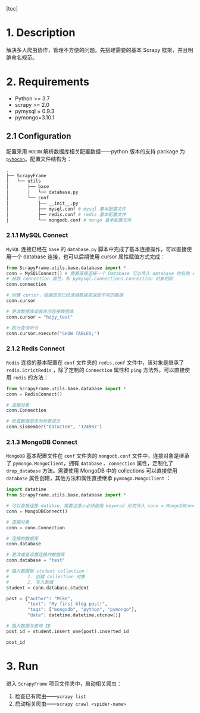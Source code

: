 [toc]

# 1. Description

解决多人爬虫协作，管理不方便的问题。先搭建需要的基本 Scrapy 框架，并且明确命名规范。

# 2. Requirements

* Python >= 3.7
* scrapy >= 2.0
* pymysql = 0.9.3
* pymongo=3.10.1

## 2.1 Configuration

配置采用 `HOCON` 解析数据库相关配置数据——python 版本的支持 package 为 [`pyhocon`](https://github.com/chimpler/pyhocon/)。配置文件结构为：

```bash
.
├── ScrapyFrame
│   └── utils
│       ├── base
│       │   └── database.py
│       └── conf
│           ├── __init__.py
│           ├── mysql.conf # mysql 基本配置文件
│           ├── redis.conf # redis 基本配置文件
│           └── mongodb.conf # mongo 基本配置文件
```

### 2.1.1 MySQL Connect

`MySQL` 连接已经在 `base` 的 `database.py` 脚本中完成了基本连接操作，可以直接使用一个 database 连接，也可以后期使用 cursor 属性赋值方式完成：

```python
from ScrapyFrame.utils.base.database import *
conn = MySQLConnect() # 需要直接连接一个 Database 可以传入 database 的名称 eg: conn = MySQLConnect("hzjy_test")
# 获取 connection 属性，和 pymysql.connections.Connection 对象相同
conn.connection

# 创建 cursor，根据是否已经连接数据库返回不同的数据
conn.cursor

# 更改数据库或者首次连接数据库
conn.cursor = "hzjy_test"

# 执行查询命令
conn.cursor.execute("SHOW TABLES;") 
```

### 2.1.2 Redis Connect

`Redis` 连接的基本配置在 `conf`  文件夹的 `redis.conf` 文件中，该对象是继承了 `redis.StrictRedis` ，除了定制的 `Connection` 属性和 `ping` 方法外，可以直接使用 `redis` 的方法：

```python
from ScrapyFrame.utils.base.database import *
conn = RedisConnect() 

# 连接对象
conn.Connection 

# 检查数据是否为列表成员
conn.sismember("DataItem", '124987')
```

### 2.1.3 MongoDB Connect

`MongoDB` 基本配置文件在 `conf` 文件夹的 `mongodb.conf` 文件中，连接对象是继承了 `pymongo.MongoClient`，拥有 `database` 、`connection` 属性，定制化了 `drop_database` 方法。需要使用 MongoDB 中的 collections 可以直接使用 `database` 属性创建，其他方法和属性直接继承 `pymongo.MongoClient` ：

```python
import datatime
from ScrapyFrame.utils.base.database import *

# 可以直接连接 databse，需要注意⚠️必须使用 keywrod 形式传入 conn = MongoDBConnect(db="test")
conn = MongoDBConnect() 

# 连接对象
conn = conn.Connection

# 连接的数据库
conn.database

# 更改或者设置连接的数据库
conn.database = "test"

# 插入数据到 student collection：
#		1. 创建 collection 对象
#		2. 写入数据
student = conn.database.student

post = {"author": "Mike",
        "text": "My first blog post!",
        "tags": ["mongodb", "python", "pymongo"],
        "date": datetime.datetime.utcnow()}

# 插入数据与查询 ID
post_id = student.insert_one(post).inserted_id

post_id
```



# 3. Run

进入 `ScrapyFrame` 项目文件夹中，启动相关爬虫：

1. 检查已有爬虫——`scrapy list`
2. 启动相关爬虫——`scrapy crawl <spider-name>`

